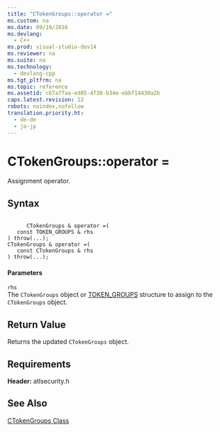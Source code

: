 ```yaml
---
title: "CTokenGroups::operator ="
ms.custom: na
ms.date: 09/19/2016
ms.devlang: 
  - C++
ms.prod: visual-studio-dev14
ms.reviewer: na
ms.suite: na
ms.technology: 
  - devlang-cpp
ms.tgt_pltfrm: na
ms.topic: reference
ms.assetid: c67a7faa-ed85-4f30-b34e-ebbf14430a2b
caps.latest.revision: 12
robots: noindex,nofollow
translation.priority.ht: 
  - de-de
  - ja-jp
---
```

# CTokenGroups::operator =
Assignment operator.  
  
## Syntax  
  
```  
  
      CTokenGroups & operator =(  
   const TOKEN_GROUPS & rhs   
) throw(...);  
CTokenGroups & operator =(  
   const CTokenGroups & rhs   
) throw(...);  
```  
  
#### Parameters  
 `rhs`  
 The `CTokenGroups` object or [TOKEN_GROUPS](http://msdn.microsoft.com/library/windows/desktop/aa379624) structure to assign to the `CTokenGroups` object.  
  
## Return Value  
 Returns the updated `CTokenGroups` object.  
  
## Requirements  
 **Header:** atlsecurity.h  
  
## See Also  
 [CTokenGroups Class](../vs140/CTokenGroups-Class.md)